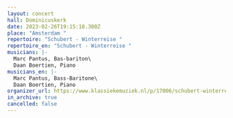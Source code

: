 ```yaml
---
layout: concert
hall: Dominicuskerk
date: 2023-02-26T19:15:18.300Z
place: "Amsterdam "
repertoire: "Schubert - Winterreise "
repertoire_en: "Schubert - Winterreise "
musicians: |-
  Marc Pantus, Bas-bariton\
  Daan Boertien, Piano
musicians_en: |-
  Marc Pantus, Bass-Baritone\
  Daan Boertien, Piano
organizer_url: https://www.klassiekemuziek.nl/p/17006/schubert-winterreise-met-marc-pantus-en-daan-boertien
in_archive: true
cancelled: false
---
```


